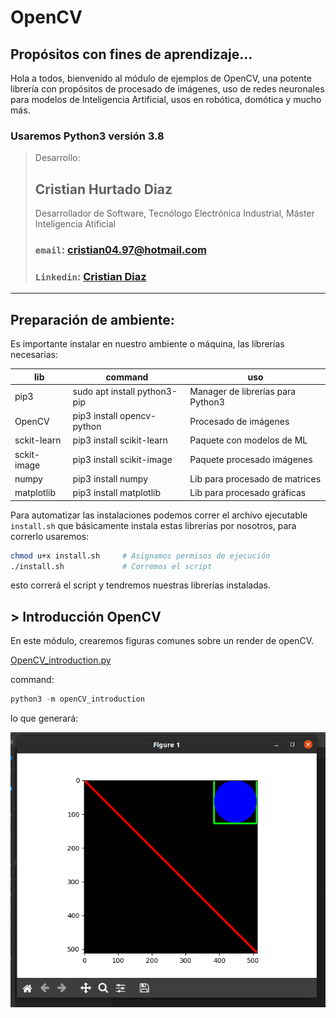 # OpenCV 
## Propósitos con fines de aprendizaje... 
Hola a todos, bienvenido al módulo de ejemplos de OpenCV, una potente librería con propósitos de procesado de imágenes, uso de redes neuronales para modelos de Inteligencia Artificial, usos en robótica, domótica y mucho más.

### Usaremos Python3 versión 3.8
> Desarrollo:
> ## Cristian Hurtado Diaz
> Desarrollador de Software, Tecnólogo Electrónica Industrial, Máster Inteligencia Atificial
> ### `email`: cristian04.97@hotmail.com
> ### `Linkedin`: [Cristian Diaz](https://www.linkedin.com/in/cristian-diaz-software-engineer/) 

---
## Preparación de ambiente:
Es importante instalar en nuestro ambiente o máquina, las librerías necesarias:

| lib              | command                           | uso                                 |  
|------------------|-----------------------------------|-------------------------------------|
| pip3             | sudo apt install python3-pip      | Manager de librerías para Python3   |
| OpenCV           | pip3 install opencv-python        | Procesado de imágenes               |
| sckit-learn      | pip3 install scikit-learn         | Paquete con modelos de ML           |
| sckit-image      | pip3 install scikit-image         | Paquete procesado imágenes          |
| numpy            | pip3 install numpy                | Lib para procesado de matrices      |
| matplotlib       | pip3 install matplotlib           | Lib para procesado gráficas         |

Para automatizar las instalaciones podemos correr el archivo ejecutable `install.sh` que básicamente instala estas librerías por nosotros, para correrlo usaremos:

``` bash
chmod u+x install.sh     # Asignamos permisos de ejecución
./install.sh             # Corremos el script
```
esto correrá el script y tendremos nuestras librerías instaladas.

## > Introducción OpenCV
En este módulo, crearemos figuras comunes sobre un render de openCV.

[OpenCV_introduction.py](./openCV_introduction.py)

command:

``` python
python3 -m openCV_introduction
```
lo que generará:

![Alt text](images/introdution.png)